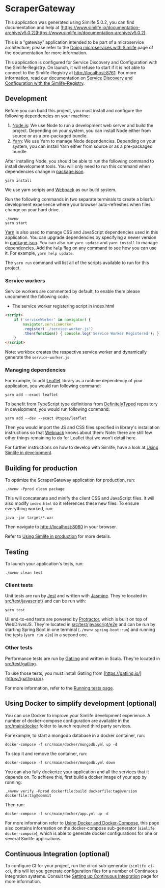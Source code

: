 # ScraperGateway
This application was generated using Simlife 5.0.2, you can find documentation and help at [https://www.simlife.io/documentation-archive/v5.0.2](https://www.simlife.io/documentation-archive/v5.0.2).

This is a "gateway" application intended to be part of a microservice architecture, please refer to the [Doing microservices with Simlife][] page of the documentation for more information.

This application is configured for Service Discovery and Configuration with the Simlife-Registry. On launch, it will refuse to start if it is not able to connect to the Simlife-Registry at [http://localhost:8761](http://localhost:8761). For more information, read our documentation on [Service Discovery and Configuration with the Simlife-Registry][].

## Development

Before you can build this project, you must install and configure the following dependencies on your machine:

1. [Node.js][]: We use Node to run a development web server and build the project.
   Depending on your system, you can install Node either from source or as a pre-packaged bundle.
2. [Yarn][]: We use Yarn to manage Node dependencies.
   Depending on your system, you can install Yarn either from source or as a pre-packaged bundle.

After installing Node, you should be able to run the following command to install development tools.
You will only need to run this command when dependencies change in [package.json](package.json).

    yarn install

We use yarn scripts and [Webpack][] as our build system.

Run the following commands in two separate terminals to create a blissful development experience where your browser
auto-refreshes when files change on your hard drive.

    ./mvnw
    yarn start

[Yarn][] is also used to manage CSS and JavaScript dependencies used in this application. You can upgrade dependencies by
specifying a newer version in [package.json](package.json). You can also run `yarn update` and `yarn install` to manage dependencies.
Add the `help` flag on any command to see how you can use it. For example, `yarn help update`.

The `yarn run` command will list all of the scripts available to run for this project.

### Service workers

Service workers are commented by default, to enable them please uncomment the following code.

* The service worker registering script in index.html

```html
<script>
    if ('serviceWorker' in navigator) {
        navigator.serviceWorker
        .register('./service-worker.js')
        .then(function() { console.log('Service Worker Registered'); });
    }
</script>
```

Note: workbox creates the respective service worker and dynamically generate the `service-worker.js`

### Managing dependencies

For example, to add [Leaflet][] library as a runtime dependency of your application, you would run following command:

    yarn add --exact leaflet

To benefit from TypeScript type definitions from [DefinitelyTyped][] repository in development, you would run following command:

    yarn add --dev --exact @types/leaflet

Then you would import the JS and CSS files specified in library's installation instructions so that [Webpack][] knows about them:
Note: there are still few other things remaining to do for Leaflet that we won't detail here.

For further instructions on how to develop with Simlife, have a look at [Using Simlife in development][].



## Building for production

To optimize the ScraperGateway application for production, run:

    ./mvnw -Pprod clean package

This will concatenate and minify the client CSS and JavaScript files. It will also modify `index.html` so it references these new files.
To ensure everything worked, run:

    java -jar target/*.war

Then navigate to [http://localhost:8080](http://localhost:8080) in your browser.

Refer to [Using Simlife in production][] for more details.

## Testing

To launch your application's tests, run:

    ./mvnw clean test

### Client tests

Unit tests are run by [Jest][] and written with [Jasmine][]. They're located in [src/test/javascript/](src/test/javascript/) and can be run with:

    yarn test

UI end-to-end tests are powered by [Protractor][], which is built on top of WebDriverJS. They're located in [src/test/javascript/e2e](src/test/javascript/e2e)
and can be run by starting Spring Boot in one terminal (`./mvnw spring-boot:run`) and running the tests (`yarn run e2e`) in a second one.
### Other tests

Performance tests are run by [Gatling][] and written in Scala. They're located in [src/test/gatling](src/test/gatling).

To use those tests, you must install Gatling from [https://gatling.io/](https://gatling.io/).

For more information, refer to the [Running tests page][].

## Using Docker to simplify development (optional)

You can use Docker to improve your Simlife development experience. A number of docker-compose configuration are available in the [src/main/docker](src/main/docker) folder to launch required third party services.

For example, to start a mongodb database in a docker container, run:

    docker-compose -f src/main/docker/mongodb.yml up -d

To stop it and remove the container, run:

    docker-compose -f src/main/docker/mongodb.yml down

You can also fully dockerize your application and all the services that it depends on.
To achieve this, first build a docker image of your app by running:

    ./mvnw verify -Pprod dockerfile:build dockerfile:tag@version dockerfile:tag@commit

Then run:

    docker-compose -f src/main/docker/app.yml up -d

For more information refer to [Using Docker and Docker-Compose][], this page also contains information on the docker-compose sub-generator (`simlife docker-compose`), which is able to generate docker configurations for one or several Simlife applications.

## Continuous Integration (optional)

To configure CI for your project, run the ci-cd sub-generator (`simlife ci-cd`), this will let you generate configuration files for a number of Continuous Integration systems. Consult the [Setting up Continuous Integration][] page for more information.

[Simlife Homepage and latest documentation]: https://www.simlife.io
[Simlife 5.0.2 archive]: https://www.simlife.io/documentation-archive/v5.0.2
[Doing microservices with Simlife]: https://www.simlife.io/documentation-archive/v5.0.2/microservices-architecture/
[Using Simlife in development]: https://www.simlife.io/documentation-archive/v5.0.2/development/
[Service Discovery and Configuration with the Simlife-Registry]: https://www.simlife.io/documentation-archive/v5.0.2/microservices-architecture/#simlife-registry
[Using Docker and Docker-Compose]: https://www.simlife.io/documentation-archive/v5.0.2/docker-compose
[Using Simlife in production]: https://www.simlife.io/documentation-archive/v5.0.2/production/
[Running tests page]: https://www.simlife.io/documentation-archive/v5.0.2/running-tests/
[Setting up Continuous Integration]: https://www.simlife.io/documentation-archive/v5.0.2/setting-up-ci/

[Gatling]: http://gatling.io/
[Node.js]: https://nodejs.org/
[Yarn]: https://yarnpkg.org/
[Webpack]: https://webpack.github.io/
[Angular CLI]: https://cli.angular.io/
[BrowserSync]: http://www.browsersync.io/
[Jest]: https://facebook.github.io/jest/
[Jasmine]: http://jasmine.github.io/2.0/introduction.html
[Protractor]: https://angular.github.io/protractor/
[Leaflet]: http://leafletjs.com/
[DefinitelyTyped]: http://definitelytyped.org/

